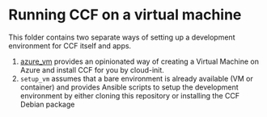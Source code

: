 # Running CCF on a virtual machine

This folder contains two separate ways of setting up a development environment for CCF itself and apps.

1. [azure_vm](./azure_vm/README.md) provides an opinionated way of creating a Virtual Machine on Azure and install CCF for you by cloud-init.
2. `setup_vm` assumes that a bare environment is already available (VM or container) and provides Ansible scripts to setup the development environment by either cloning this repository or installing the CCF Debian package

